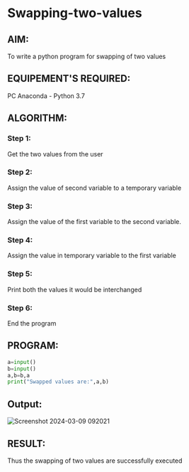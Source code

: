 # Swapping-two-values
## AIM:
To write a python program for swapping of two values
## EQUIPEMENT'S REQUIRED: 
PC
Anaconda - Python 3.7
## ALGORITHM: 
### Step 1:
Get the two values from the user
### Step 2: 
Assign the value of second variable to a temporary variable 
### Step 3: 
Assign the value of the first variable to the second variable.
### Step 4:  
Assign the value in temporary variable to the first variable
### Step 5: 
Print both the values it would be interchanged
### Step 6: 
End the program
## PROGRAM:
```python
a=input()
b=input()
a,b=b,a
print("Swapped values are:",a,b)
```

## Output:

![Screenshot 2024-03-09 092021](https://github.com/Mohansithaiya/Swapping-two-values/assets/154211682/375a541b-21bb-46bc-8b59-faf2e80757a9)



## RESULT:
Thus the swapping of two values are successfully executed



